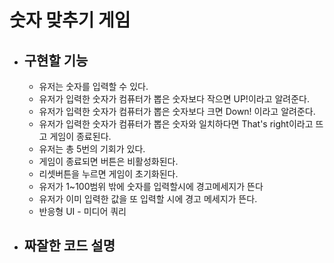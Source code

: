 # 숫자 맞추기 게임

- ## 구현할 기능
  - 유저는 숫자를 입력할 수 있다.
  - 유저가 입력한 숫자가 컴퓨터가 뽑은 숫자보다 작으면 UP!이라고 알려준다.
  - 유저가 입력한 숫자가 컴퓨터가 뽑은 숫자보다 크면 Down! 이라고 알려준다.
  - 유저가 입력한 숫자가 컴퓨터가 뽑은 숫자와 일치하다면 That's right이라고 뜨고 게임이 종료된다.
  - 유저는 총 5번의 기회가 있다.
  - 게임이 종료되면 버튼은 비활성화된다.
  - 리셋버튼을 누르면 게임이 초기화된다.
  - 유저가 1~100범위 밖에 숫자를 입력할시에 경고메세지가 뜬다
  - 유저가 이미 입력한 값을 또 입력할 시에 경고 메세지가 뜬다.
  - 반응형 UI - 미디어 쿼리
- ## 짜잘한 코드 설명
